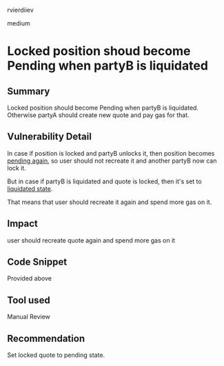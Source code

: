 rvierdiiev

medium

# Locked position shoud become Pending when partyB is liquidated

## Summary
Locked position should become Pending when partyB is liquidated. Otherwise partyA should create new quote and pay gas for that.
## Vulnerability Detail
In case if position is locked and partyB unlocks it, then position becomes [pending again](https://github.com/sherlock-audit/2023-06-symmetrical/blob/main/symmio-core/contracts/facets/PartyB/PartyBFacetImpl.sol#L51), so user should not recreate it and another partyB now can lock it.

But in case if partyB is liquidated and quote is locked, then it's set to [liquidated state](https://github.com/sherlock-audit/2023-06-symmetrical/blob/main/symmio-core/contracts/facets/PartyB/PartyBFacetImpl.sol#L51).

That means that user should recreate it again and spend more gas on it.
## Impact
user should recreate quote again and spend more gas on it
## Code Snippet
Provided above
## Tool used

Manual Review

## Recommendation
Set locked quote to pending state.